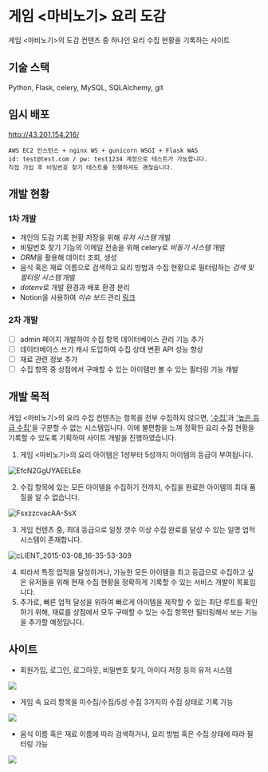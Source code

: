 # 게임 <마비노기> 요리 도감
게임 <마비노기>의 도감 컨텐츠 중 하나인 요리 수집 현황을 기록하는 사이트

## 기술 스택
Python, Flask, celery, MySQL, SQLAlchemy, git

## 임시 배포
http://43.201.154.216/
  
    AWS EC2 인스턴스 + nginx WS + gunicorn WSGI + Flask WAS
    id: test@test.com / pw: test1234 계정으로 테스트가 가능합니다.
    직접 가입 후 비밀번호 찾기 테스트를 진행하셔도 괜찮습니다.

## 개발 현황
### 1차 개발
- 개인의 도감 기록 현황 저장을 위해 _유저 시스템_ 개발
- 비밀번호 찾기 기능의 이메일 전송을 위해 celery로 _비동기 시스템_ 개발
- *ORM*을 활용해 데이터 조회, 생성
- 음식 혹은 재료 이름으로 검색하고 요리 방법과 수집 현황으로 필터링하는 _검색 및 필터링 시스템_ 개발
- *dotenv*로 개발 환경과 배포 환경 분리
- Notion을 사용하여 _이슈 보드_ 관리 [링크](https://rhyun9584.notion.site/61d869d022e6467fb73baebba871da8f?v=292df6caab7f4997a6d2b8f861e9d492
)
### 2차 개발
- [ ] admin 페이지 개발하여 수집 항목 데이터베이스 관리 기능 추가
- [ ] 데이터베이스 쓰기 캐시 도입하여 수집 상태 변환 API 성능 향상
- [ ] 재료 관련 정보 추가
- [ ] 수집 항목 중 상점에서 구매할 수 있는 아이템만 볼 수 있는 필터링 기능 개발

## 개발 목적
게임 <마비노기>의 요리 수집 컨텐츠는 항목을 전부 수집하지 않으면, <ins>'수집'</ins>과 <ins>'높은 등급 수집'</ins>을 구분할 수 없는 시스템입니다.
이에 불편함을 느껴 정확한 요리 수집 현황을 기록할 수 있도록 기획하여 사이트 개발을 진행하였습니다.

1. 게임 <마비노기>의 요리 아이템은 1성부터 5성까지 아이템의 등급이 부여됩니다.

![EfcN2GgUYAEELEe](https://user-images.githubusercontent.com/45452033/230778724-d2ac5697-dffe-4d4f-b8e1-9d99cd4740af.jpeg)

2. 수집 항목에 있는 모든 아이템을 수집하기 전까지, 수집을 완료한 아이템의 최대 품질을 알 수 없습니다.

![FsxzzcvacAA-SsX](https://user-images.githubusercontent.com/45452033/230778479-56117981-6fec-432f-891d-d35e947c80d6.png)

3. 게임 컨텐츠 중, 최대 등급으로 일정 갯수 이상 수집 완료를 달성 수 있는 일명 업적 시스템이 존재합니다.

![cLIENT_2015-03-08_16-35-53-309](https://user-images.githubusercontent.com/45452033/230778808-2c2f2a82-bd36-438d-b2fa-fe8beb5effeb.jpg)

4. 따라서 특정 업적을 달성하거나, 가능한 모든 아이템을 최고 등급으로 수집하고 싶은 유저들을 위해 현재 수집 현황을 정확하게 기록할 수 있는 서비스 개발이 목표입니다.
5. 추가로, 빠른 업적 달성을 위하여 빠르게 아이템을 제작할 수 있는 최단 루트를 확인하기 위해, 재료를 상점에서 모두 구매할 수 있는 수집 항목만 필터링해서 보는 기능을 추가할 예정입니다.

## 사이트
* 회원가입, 로그인, 로그아웃, 비밀번호 찾기, 아이디 저장 등의 유저 시스템
<img src="https://user-images.githubusercontent.com/45452033/196888919-faed5bb0-bc3b-4c13-b99e-6aa3e208c998.png">

* 게임 속 요리 항목을 미수집/수집/5성 수집 3가지의 수집 상태로 기록 가능
<img src="https://user-images.githubusercontent.com/45452033/196888561-a1bc5fad-2802-43b2-929d-5eb89e562a18.png">

* 음식 이름 혹은 재료 이름에 따라 검색하거나, 요리 방법 혹은 수집 상태에 따라 필터링 가능
<img src="https://user-images.githubusercontent.com/45452033/196889194-699cc31f-c33a-4325-88c8-38e2725757b9.png">
